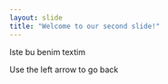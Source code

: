 ```yaml
---
layout: slide
title: "Welcome to our second slide!"
---
```

Iste bu benim textim

Use the left arrow to go back
